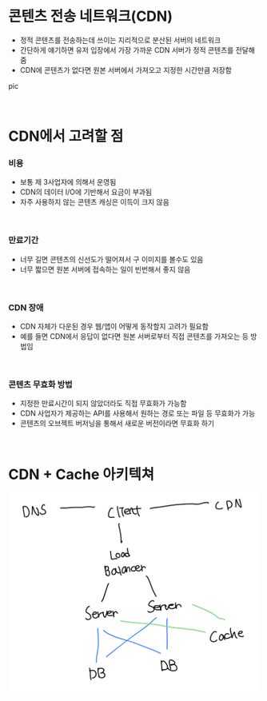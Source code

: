 # 콘텐츠 전송 네트워크(CDN)

- 정적 콘텐츠를 전송하는데 쓰이는 지리적으로 분산된 서버의 네트워크
- 간단하게 얘기하면 유저 입장에서 가장 가까운 CDN 서버가 정적 콘텐츠를 전달해줌
- CDN에 콘텐츠가 없다면 원본 서버에서 가져오고 지정한 시간만큼 저장함

pic

<br>

# CDN에서 고려할 점

### 비용

- 보통 제 3사업자에 의해서 운영됨
- CDN의 데이터 I/O에 기반해서 요금이 부과됨
- 자주 사용하지 않는 콘텐츠 캐싱은 이득이 크지 않음

<br>

### 만료기간

- 너무 길면 콘텐츠의 신선도가 떨어져서 구 이미지를 볼수도 있음
- 너무 짧으면 원본 서버에 접속하는 일이 빈번해서 좋지 않음

<br>

### CDN 장애

- CDN 자체가 다운된 경우 웹/앱이 어떻게 동작할지 고려가 필요함
- 예를 들면 CDN에서 응답이 없다면 원본 서버로부터 직접 콘텐츠를 가져오는 등 방법임

<br>

### 콘텐츠 무효화 방법

- 지정한 만료시간이 되지 않았더라도 직접 무효화가 가능함
- CDN 사업자가 제공하는 API를 사용해서 원하는 경로 또는 파일 등 무효화가 가능
- 콘텐츠의 오브젝트 버저닝을 통해서 새로운 버전이라면 무효화 하기

<br>

# CDN + Cache 아키텍쳐

![alt text](image-5.png)

